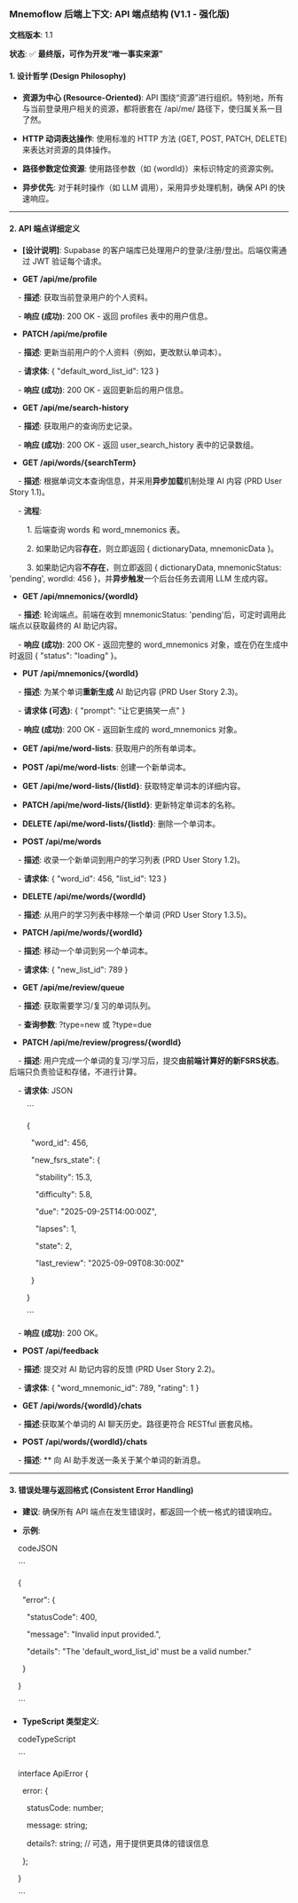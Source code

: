 ### **Mnemoflow 后端上下文: API 端点结构 (V1.1 - 强化版)**

  

**文档版本**: 1.1  

**状态**: ✅ **最终版，可作为开发“唯一事实来源”**

  

#### **1. 设计哲学 (Design Philosophy)**

  

- **资源为中心 (Resource-Oriented)**: API 围绕“资源”进行组织。特别地，所有与当前登录用户相关的资源，都将嵌套在 /api/me/ 路径下，使归属关系一目了然。

- **HTTP 动词表达操作**: 使用标准的 HTTP 方法 (GET, POST, PATCH, DELETE) 来表达对资源的具体操作。

- **路径参数定位资源**: 使用路径参数（如 {wordId}）来标识特定的资源实例。

- **异步优先**: 对于耗时操作（如 LLM 调用），采用异步处理机制，确保 API 的快速响应。

  

---

  

#### **2. API 端点详细定义**

  

- **[设计说明]**: Supabase 的客户端库已处理用户的登录/注册/登出。后端仅需通过 JWT 验证每个请求。

- **GET /api/me/profile**

    - **描述**: 获取当前登录用户的个人资料。

    - **响应 (成功)**: 200 OK - 返回 profiles 表中的用户信息。

- **PATCH /api/me/profile**

    - **描述**: 更新当前用户的个人资料（例如，更改默认单词本）。

    - **请求体**: { "default_word_list_id": 123 }

    - **响应 (成功)**: 200 OK - 返回更新后的用户信息。

- **GET /api/me/search-history**

    - **描述**: 获取用户的查询历史记录。

    - **响应 (成功)**: 200 OK - 返回 user_search_history 表中的记录数组。

  

- **GET /api/words/{searchTerm}**

    - **描述**: 根据单词文本查询信息，并采用**异步加载**机制处理 AI 内容 (PRD User Story 1.1)。

    - **流程**:

        1. 后端查询 words 和 word_mnemonics 表。

        2. 如果助记内容**存在**，则立即返回 { dictionaryData, mnemonicData }。

        3. 如果助记内容**不存在**，则立即返回 { dictionaryData, mnemonicStatus: 'pending', wordId: 456 }，并**异步触发**一个后台任务去调用 LLM 生成内容。

- **GET /api/mnemonics/{wordId}**

    - **描述**: 轮询端点。前端在收到 mnemonicStatus: 'pending'后，可定时调用此端点以获取最终的 AI 助记内容。

    - **响应 (成功)**: 200 OK - 返回完整的 word_mnemonics 对象，或在仍在生成中时返回 { "status": "loading" }。

- **PUT /api/mnemonics/{wordId}**

    - **描述**: 为某个单词**重新生成** AI 助记内容 (PRD User Story 2.3)。

    - **请求体 (可选)**: { "prompt": "让它更搞笑一点" }

    - **响应 (成功)**: 200 OK - 返回新生成的 word_mnemonics 对象。

  

- **GET /api/me/word-lists**: 获取用户的所有单词本。

- **POST /api/me/word-lists**: 创建一个新单词本。

- **GET /api/me/word-lists/{listId}**: 获取特定单词本的详细内容。

- **PATCH /api/me/word-lists/{listId}**: 更新特定单词本的名称。

- **DELETE /api/me/word-lists/{listId}**: 删除一个单词本。

  

- **POST /api/me/words**

    - **描述**: 收录一个新单词到用户的学习列表 (PRD User Story 1.2)。

    - **请求体**: { "word_id": 456, "list_id": 123 }

- **DELETE /api/me/words/{wordId}**

    - **描述**: 从用户的学习列表中移除一个单词 (PRD User Story 1.3.5)。

- **PATCH /api/me/words/{wordId}**

    - **描述**: 移动一个单词到另一个单词本。

    - **请求体**: { "new_list_id": 789 }

  

- **GET /api/me/review/queue**

    - **描述**: 获取需要学习/复习的单词队列。

    - **查询参数**: ?type=new 或 ?type=due

- **PATCH /api/me/review/progress/{wordId}**

    - **描述**: 用户完成一个单词的复习/学习后，提交**由前端计算好的新FSRS状态**。后端只负责验证和存储，不进行计算。

    - **请求体**: JSON

        ```

        {

          "word_id": 456,

          "new_fsrs_state": {

            "stability": 15.3,

            "difficulty": 5.8,

            "due": "2025-09-25T14:00:00Z",

            "lapses": 1,

            "state": 2,

            "last_review": "2025-09-09T08:30:00Z"

          }

        }

        ```

    - **响应 (成功)**: 200 OK。

  

- **POST /api/feedback**

    - **描述**: 提交对 AI 助记内容的反馈 (PRD User Story 2.2)。

    - **请求体**: { "word_mnemonic_id": 789, "rating": 1 }

- **GET /api/words/{wordId}/chats**

    - **描述**:获取某个单词的 AI 聊天历史。路径更符合 RESTful 嵌套风格。

- **POST /api/words/{wordId}/chats**

    - **描述**: ** 向 AI 助手发送一条关于某个单词的新消息。

  

---

  

#### **3. 错误处理与返回格式 (Consistent Error Handling)**

  

- **建议**: 确保所有 API 端点在发生错误时，都返回一个统一格式的错误响应。

- **示例**:

    codeJSON

    ```

    {

      "error": {

        "statusCode": 400,

        "message": "Invalid input provided.",

        "details": "The 'default_word_list_id' must be a valid number."

      }

    }

    ```

- **TypeScript 类型定义**:

    codeTypeScript

    ```

    interface ApiError {

      error: {

        statusCode: number;

        message: string;

        details?: string; // 可选，用于提供更具体的错误信息

      };

    }

    ```